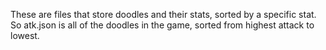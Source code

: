 These are files that store doodles and their stats, sorted by a specific stat.     
So atk.json is all of the doodles in the game, sorted from highest attack to lowest.

